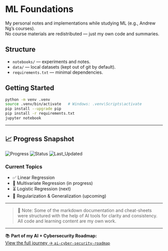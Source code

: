 # ML Foundations

My personal notes and implementations while studying ML (e.g., Andrew Ng’s courses).  
No course materials are redistributed — just my own code and summaries.

## Structure

- `notebooks/` — experiments and notes.
- `data/` — local datasets (kept out of git by default).
- `requirements.txt` — minimal dependencies.

## Getting Started

```bash
python -m venv .venv
source .venv/bin/activate   # Windows: .venv\Scripts\activate
pip install --upgrade pip
pip install -r requirements.txt
jupyter notebook
```

---

## 📈 Progress Snapshot

![Progress](https://img.shields.io/badge/ML_Foundations-45%25-blue)
![Status](https://img.shields.io/badge/status-active-green)
![Last_Updated](https://img.shields.io/badge/updated-06/10/2025-informational)

### Current Topics

- ✅ Linear Regression
- 🔄 Multivariate Regression (in progress)
- ⏳ Logistic Regression (next)
- 🧠 Regularization & Generalization (upcoming)

---

> 💬 Note: Some of the markdown documentation and cheat-sheets were structured with the help of AI tools for clarity and consistency.  
> All code and learning content are my own work.

---

📚 **Part of my AI + Cybersecurity Roadmap:**  
[View the full journey → `ai-cyber-security-roadmap`](https://github.com/Krispy145/ai-cyber-security-roadmap)
